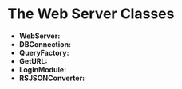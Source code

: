 # The Web Server Classes

- **WebServer:**
- **DBConnection:**
- **QueryFactory:**
- **GetURL:**
- **LoginModule:**
- **RSJSONConverter:**
